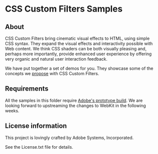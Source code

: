 CSS Custom Filters Samples
===================

About
-----

CSS Custom Filters bring cinematic visual effects to HTML, using simple CSS syntax.
They expand the visual effects and interactivity possible with Web content.
We think CSS shaders can be both visually pleasing and, perhaps more importantly,
provide enhanced user experience by offering very organic and natural user
interaction feedback.

We have put together a set of demos for you. They showcase some of the concepts
we [propose](https://dvcs.w3.org/hg/FXTF/raw-file/tip/filters/index.html) with CSS Custom Filters.

Requirements
------------

All the samples in this folder require [Adobe's prototype build](https://github.com/adobe/webkit/tree/may2012-f2f-prototype). We are looking forward to upstreaming the changes to WebKit in the following weeks.

License information
-------------------

This project is lovingly crafted by Adobe Systems, Incorporated.

See the License.txt file for details.
